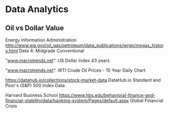 # Data Analytics
## Oil vs Dollar Value
Energy Information Administration
http://www.eia.gov/oil_gas/petroleum/data_publications/wrgp/mogas_history.html
Data 4: Midgrade Conventional

"www.macrotrends.net".
US Dollar Index 43 years

"www.macrotrends.net".
WTI Crude Oil Prices - 10 Year Daily Chart

https://datahub.io/collections/stock-market-data
DataHub.io
Standard and Poor's (S&P) 500 Index Data

Harvard Business School
https://www.hbs.edu/behavioral-finance-and-financial-stability/data/banking-system/Pages/default.aspx
Global Financial Crisis